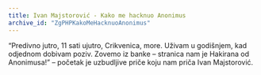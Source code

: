 ```yaml
---
title: Ivan Majstorović - Kako me hacknuo Anonimus
archive_id: "ZgPHPKakoMeHacknuoAnonimus"
---
```


“Predivno jutro, 11 sati ujutro, Crikvenica, more. Uživam u godišnjem, kad
odjednom dobivam poziv. Zovemo iz banke – stranica nam je Hakirana od
Anonimusa!” – početak je uzbudljive priče koju nam priča Ivan Majstorović.
